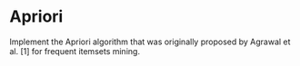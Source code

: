 # Apriori
Implement the Apriori algorithm that was originally proposed by Agrawal et al. [1] for frequent itemsets mining.
